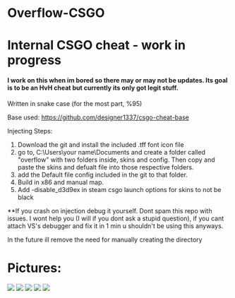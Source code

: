 # Overflow-CSGO
# Internal CSGO cheat - work in progress
#### I work on this when im bored so there may or may not be updates. Its goal is to be an HvH cheat but currently its only got legit stuff.

Written in snake case (for the most part, %95)

Base used:
https://github.com/designer1337/csgo-cheat-base

Injecting Steps:
1. Download the git and install the included .tff font icon file
2. go to, C:\Users\your name\Documents and create a folder called "overflow" with two folders inside, skins and config. Then copy and paste the skins and defualt file into those respective folders.
3. add the Default file config included in the git to that folder.
4. Build in x86 and manual map.
5. Add -disable_d3d9ex in steam csgo launch options for skins to not be black

**If you crash on injection debug it yourself. Dont spam this repo with issues. I wont help you (I will if you dont ask a stupid question), if you cant attach VS's debugger and fix it in 1 min u shouldn't be using this anyways.

In the future ill remove the need for manually creating the directory 

# Pictures:

<img src="https://i.gyazo.com/3c45db1361a6a27d6d7a468f83b4297f.jpg"/>  
<img src="https://i.gyazo.com/5ec3f752cdb154191da8faa4b80ccfd3.jpg"/>
<img src="https://i.gyazo.com/fbd7d26ed8d209f959ac3f19ef8fe852.jpg"/>
<img src="https://i.gyazo.com/be5ea6aa4bd5a1441923c0c93ff2ebe4.jpg"/>
<img src="https://i.gyazo.com/ea68694dbc8511810c0b008a18e5dd40.jpg"/>
